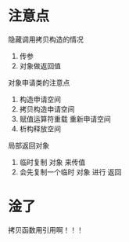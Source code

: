 # 注意点
隐藏调用拷贝构造的情况
1. 传参
2. 对象做返回值

对象申请类的注意点
1. 构造申请空间
2. 拷贝构造申请空间
3. 赋值运算符重载 重新申请空间
4. 析构释放空间


局部返回对象
1. 临时复制 对象 来传值
2. 会先复制一个临时 对象 进行 返回
# 淦了
拷贝函数用引用啊！！！